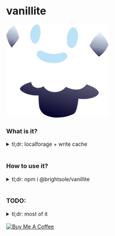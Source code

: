 # vanillite

[<img src="vanillite.svg?sanitize=true" height=250>]()

### What is it?
<details>
  <summary>
    tl;dr: localforage + write cache
  </summary>
  <br />

  Vanillite is a wrapper around localforage. It seeks to leave the main-used functionality unused. It, unlike localforage, wants to move **lightning-fast**.

  the default cache option allows for storing 1000 items in memory at a time, always the latest things stored. It also makes writes drop out of time, so you don't have to wait to get your item back. This improves performance **alot**. Against a stubbed lib that is even faster than localforage, it was beating it by about 2->4 orders of magnitude. most "writes" happened in less than 0.5ms.

</details>
<br/>

### How to use it?
<details>
  <summary>
    tl;dr: npm i @brightsole/vanillite
  </summary>
  <br />

  <TODO> Start devving after that!

</details>
<br/>

### TODO:
<details>
<summary>tl;dr: most of it</summary>
<br />

#### Low priority
1. add weirdness of instantiation to 100% mirror localforage
1. test all remaining methods to validate it is compatible with a bare localforage installation
1. investigate different cache constructions than `last in`

</details>
<br/>
<a href="https://www.buymeacoffee.com/Ao9uzMG" target="_blank"><img src="https://cdn.buymeacoffee.com/buttons/default-yellow.png" alt="Buy Me A Coffee" style="height: 51px !important;width: 217px !important;" ></a>